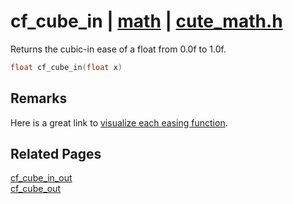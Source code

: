 # cf_cube_in | [math](https://github.com/RandyGaul/cute_framework/blob/master/docs/math/README.md) | [cute_math.h](https://github.com/RandyGaul/cute_framework/blob/master/include/cute_math.h)

Returns the cubic-in ease of a float from 0.0f to 1.0f.

```cpp
float cf_cube_in(float x)
```

## Remarks

Here is a great link to [visualize each easing function](https://easings.net/).

## Related Pages

[cf_cube_in_out](https://github.com/RandyGaul/cute_framework/blob/master/docs/math/cf_cube_in_out.md)  
[cf_cube_out](https://github.com/RandyGaul/cute_framework/blob/master/docs/math/cf_cube_out.md)  

